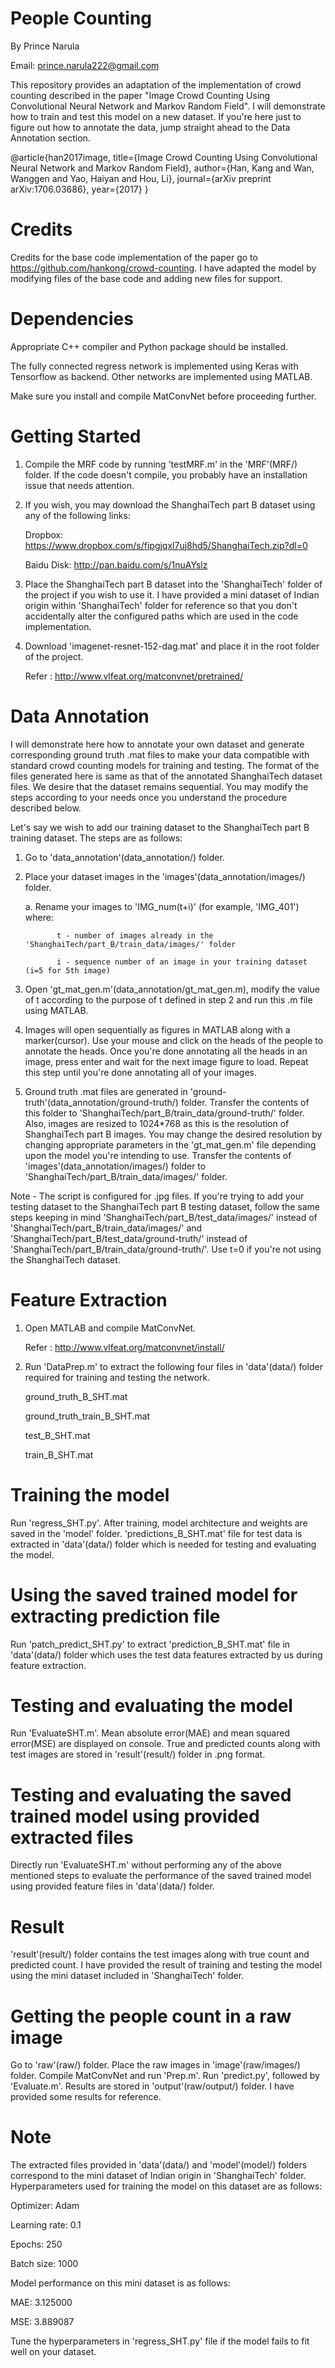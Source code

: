 # People Counting

By Prince Narula

Email: prince.narula222@gmail.com 

This repository provides an adaptation of the implementation of crowd counting described in the paper "Image Crowd Counting Using 
Convolutional Neural Network and Markov Random Field". I will demonstrate how to train and test this model on a new dataset. If 
you're here just to figure out how to annotate the data, jump straight ahead to the Data Annotation section.

 @article{han2017image,
  title={Image Crowd Counting Using Convolutional Neural Network and Markov Random Field},
  author={Han, Kang and Wan, Wanggen and Yao, Haiyan and Hou, Li},
  journal={arXiv preprint arXiv:1706.03686},
  year={2017}
 }


# Credits
Credits for the base code implementation of the paper go to https://github.com/hankong/crowd-counting. I have adapted the model by 
modifying files of the base code and adding new files for support.


# Dependencies
Appropriate C++ compiler and Python package should be installed.

The fully connected regress network is implemented using Keras with Tensorflow as backend. Other networks are implemented using MATLAB.

Make sure you install and compile MatConvNet before proceeding further.


# Getting Started 
1. Compile the MRF code by running 'testMRF.m' in the 'MRF'(MRF/) folder. If the code doesn't compile, you probably have an installation issue that needs attention.

2. If you wish, you may download the ShanghaiTech part B dataset using any of the following links:

   Dropbox: https://www.dropbox.com/s/fipgjqxl7uj8hd5/ShanghaiTech.zip?dl=0
   
   Baidu Disk: http://pan.baidu.com/s/1nuAYslz

3. Place the ShanghaiTech part B dataset into the 'ShanghaiTech' folder of the project if you wish to use it. I have provided a mini 
dataset of Indian origin within 'ShanghaiTech' folder for reference so that you don't accidentally alter the configured paths which are 
used in the code implementation.

4. Download 'imagenet-resnet-152-dag.mat' and place it in the root folder of the project.

   Refer : http://www.vlfeat.org/matconvnet/pretrained/


# Data Annotation
I will demonstrate here how to annotate your own dataset and generate corresponding ground truth .mat files to make your data compatible 
with standard crowd counting models for training and testing. The format of the files generated here is same as that of the annotated 
ShanghaiTech dataset files. We desire that the dataset remains sequential. You may modify the steps according to your needs once you 
understand the procedure described below.

Let's say we wish to add our training dataset to the ShanghaiTech part B training dataset. The steps are as follows:

1. Go to 'data_annotation'(data_annotation/) folder.

2. Place your dataset images in the 'images'(data_annotation/images/) folder.

   a. Rename your images to 'IMG_num(t+i)' (for example, 'IMG_401') where:
   
              t - number of images already in the 'ShanghaiTech/part_B/train_data/images/' folder
              
              i - sequence number of an image in your training dataset (i=5 for 5th image)

3. Open 'gt_mat_gen.m'(data_annotation/gt_mat_gen.m), modify the value of t according to the purpose of t defined in step 2 and run this .m file using MATLAB.

4. Images will open sequentially as figures in MATLAB along with a marker(cursor). Use your mouse and click on the heads of the people to annotate the heads. Once you're done annotating all the heads in an image, press enter and wait for the next image figure to load. Repeat this step until you're done annotating all of your images.

5. Ground truth .mat files are generated in 'ground-truth'(data_annotation/ground-truth/) folder. Transfer the contents of this folder to 'ShanghaiTech/part_B/train_data/ground-truth/' folder. Also, images are resized to 1024*768 as this is the resolution of ShanghaiTech
part B images. You may change the desired resolution by changing appropriate parameters in the 'gt_mat_gen.m' file depending upon the model you're intending to use. Transfer the contents of 'images'(data_annotation/images/) folder to 'ShanghaiTech/part_B/train_data/images/' folder.

Note - The script is configured for .jpg files. If you're trying to add your testing dataset to the ShanghaiTech part B testing dataset, follow the same steps keeping in mind 'ShanghaiTech/part_B/test_data/images/' instead of 'ShanghaiTech/part_B/train_data/images/' and 'ShanghaiTech/part_B/test_data/ground-truth/' instead of 'ShanghaiTech/part_B/train_data/ground-truth/'. Use t=0 if you're not using the ShanghaiTech dataset.


# Feature Extraction
1. Open MATLAB and compile MatConvNet.

   Refer : http://www.vlfeat.org/matconvnet/install/

2. Run 'DataPrep.m' to extract the following four files in 'data'(data/) folder required for training and testing the network.

   ground_truth_B_SHT.mat
   
   ground_truth_train_B_SHT.mat
   
   test_B_SHT.mat
   
   train_B_SHT.mat


# Training the model
Run 'regress_SHT.py'. After training, model architecture and weights are saved in the 'model' folder. 'predictions_B_SHT.mat' file for test data is extracted in 'data'(data/) folder which is needed for testing and evaluating the model.


# Using the saved trained model for extracting prediction file
Run 'patch_predict_SHT.py' to extract 'prediction_B_SHT.mat' file in 'data'(data/) folder which uses the test data features extracted by us during feature extraction.


# Testing and evaluating the model
Run 'EvaluateSHT.m'. Mean absolute error(MAE) and mean squared error(MSE) are displayed on console. True and predicted counts along with
test images are stored in 'result'(result/) folder in .png format.


# Testing and evaluating the saved trained model using provided extracted files
Directly run 'EvaluateSHT.m' without performing any of the above mentioned steps to evaluate the performance of the saved trained model 
using provided feature files in 'data'(data/) folder.


# Result
'result'(result/) folder contains the test images along with true count and predicted count. I have provided the result of training and testing the model using the mini dataset included in 'ShanghaiTech' folder.

# Getting the people count in a raw image
Go to 'raw'(raw/) folder. Place the raw images in 'image'(raw/images/) folder. Compile MatConvNet and run 'Prep.m'. Run 'predict.py',
followed by 'Evaluate.m'. Results are stored in 'output'(raw/output/) folder. I have provided some results for reference.

# Note
The extracted files provided in 'data'(data/) and 'model'(model/) folders correspond to the mini dataset of Indian origin in 'ShanghaiTech' folder. Hyperparameters used for training the model on this dataset are as follows:

Optimizer: Adam

Learning rate: 0.1

Epochs: 250

Batch size: 1000

Model performance on this mini dataset is as follows:

MAE: 3.125000

MSE: 3.889087

Tune the hyperparameters in 'regress_SHT.py' file if the model fails to fit well on your dataset.
